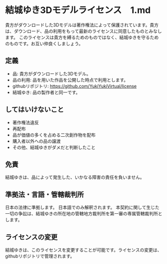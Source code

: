 # 結城ゆき3Dモデルライセンス　1.md
貴方がダウンロードした3Dモデルは著作権法によって保護されています。貴方は、ダウンロード、品の利用をもって最新のライセンスに同意したものとみなします。
このライセンスは貴方を縛るためのものではなく、結城ゆきを守るためのものです。お互い仲良くしましょう。

## 定義
- 品: 貴方がダウンロードした3Dモデル。
- 品の利用: 品を用いた作品を公開した時点で利用とします。
- githubリポジトリ: https://github.com/YukiYukiVirtual/license
- 結城ゆき: 品の製作者と同一です。

## してはいけないこと
- 著作権法違反
- 再配布
- 品が価値の多くを占める二次創作物を配布
- 購入者以外への品の譲渡
- その他、結城ゆきがダメだと判断したこと

## 免責
結城ゆきは、品によって発生した、いかなる障害の責任を負いません。

## 準拠法・言語・管轄裁判所
日本の法律に準拠します。
日本語でのみ解釈されます。
本契約に関して生じた一切の争訟は、結城ゆきの所在地の管轄地方裁判所を第一審の専属管轄裁判所とします。

## ライセンスの変更
結城ゆきは、このライセンスを変更することが可能です。ライセンスの変更は、githubリポジトリで管理されます。